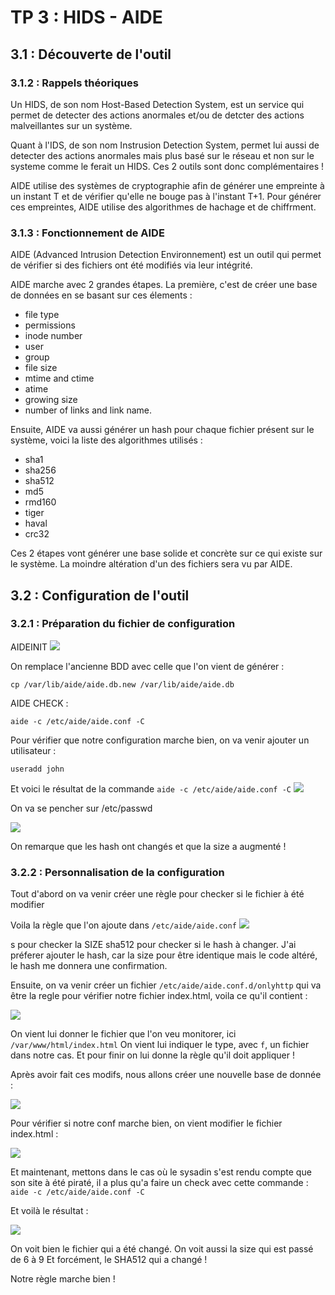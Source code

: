 # TP 3 : HIDS - AIDE

## 3.1 : Découverte de l'outil

### 3.1.2 : Rappels théoriques

Un HIDS, de son nom Host-Based Detection System, est un service qui permet de detecter des actions anormales et/ou de detcter des actions malveillantes sur un système. 

Quant à l'IDS, de son nom Instrusion Detection System, permet lui aussi de detecter des actions anormales mais plus basé sur le réseau et non sur le systeme comme le ferait un HIDS. Ces 2 outils sont donc complémentaires !

AIDE utilise des systèmes de cryptographie afin de générer une empreinte à un instant T et de vérifier qu'elle ne bouge pas à l'instant T+1. Pour générer ces empreintes, AIDE utilise des algorithmes de hachage et de chiffrment.

### 3.1.3 : Fonctionnement de AIDE

AIDE (Advanced Intrusion Detection Environnement) est un outil qui permet de vérifier si des fichiers ont été modifiés via leur intégrité.

AIDE marche avec 2 grandes étapes.
La première, c'est de créer une base de données en se basant sur ces élements : 
 - file type
 - permissions 
 - inode number
 - user
 - group
 - file size
 - mtime and ctime
 - atime
 - growing size
 - number of links and link name.

Ensuite, AIDE va aussi générer un hash pour chaque fichier présent sur le système, voici la liste des algorithmes utilisés : 
 - sha1
 - sha256
 - sha512
 - md5
 - rmd160
 - tiger
 - haval
 - crc32

Ces 2 étapes vont générer une base solide et concrète sur ce qui existe sur le système. La moindre altération d'un des fichiers sera vu par AIDE.


## 3.2 : Configuration de l'outil

### 3.2.1 : Préparation du fichier de configuration

AIDEINIT 
![](https://i.imgur.com/SLpo81T.png)

On remplace l'ancienne BDD avec celle que l'on vient de générer : 
```
cp /var/lib/aide/aide.db.new /var/lib/aide/aide.db
```

AIDE CHECK : 
```
aide -c /etc/aide/aide.conf -C
```

Pour vérifier que notre configuration marche bien, on va venir ajouter un utilisateur : 
```
useradd john
```

Et voici le résultat de la commande `aide -c /etc/aide/aide.conf -C` 
![](https://i.imgur.com/BjKRHFC.png)

On va se pencher sur /etc/passwd

![](https://i.imgur.com/vijptnB.png)

On remarque que les hash ont changés et que la size a augmenté !

### 3.2.2 : Personnalisation de la configuration

Tout d'abord on va venir créer une règle pour checker si le fichier à été modifier

Voila la règle que l'on ajoute dans `/etc/aide/aide.conf`
![](https://i.imgur.com/gJw0b6z.png)

s pour checker la SIZE
sha512 pour checker si le hash à changer.
J'ai préferer ajouter le hash, car la size pour être identique mais le code altéré, le hash me donnera une confirmation.

Ensuite, on va venir créer un fichier `/etc/aide/aide.conf.d/onlyhttp` qui va être la regle pour vérifier notre fichier index.html, voila ce qu'il contient : 

![](https://i.imgur.com/ZWZyCtY.png)

On vient lui donner le fichier que l'on veu monitorer, ici `/var/www/html/index.html`
On vient lui indiquer le type, avec `f`, un fichier dans notre cas.
Et pour finir on lui donne la règle qu'il doit appliquer !

Après avoir fait ces modifs, nous allons créer une nouvelle base de donnée : 

![](https://i.imgur.com/2wGwePC.png)

Pour vérifier si notre conf marche bien, on vient modifier le fichier index.html : 

![](https://i.imgur.com/GS29DVc.png)

Et maintenant, mettons dans le cas où le sysadin s'est rendu compte que son site à été piraté, il a plus qu'a faire un check avec cette commande : `aide -c /etc/aide/aide.conf -C`

Et voilà le résultat : 

![](https://i.imgur.com/Z0jkjNZ.png)

On voit bien le fichier qui a été changé.
On voit aussi la size qui est passé de 6 à 9
Et forcément, le SHA512 qui a changé ! 

Notre règle marche bien !